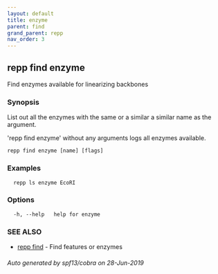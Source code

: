 ```yaml
---
layout: default
title: enzyme
parent: find
grand_parent: repp
nav_order: 3
---
```

## repp find enzyme

Find enzymes available for linearizing backbones

### Synopsis

List out all the enzymes with the same or a similar a similar name as the argument.

'repp find enzyme' without any arguments logs all enzymes available.

```
repp find enzyme [name] [flags]
```

### Examples

```
  repp ls enzyme EcoRI
```

### Options

```
  -h, --help   help for enzyme
```

### SEE ALSO

* [repp find](repp_find)	 - Find features or enzymes

###### Auto generated by spf13/cobra on 28-Jun-2019
